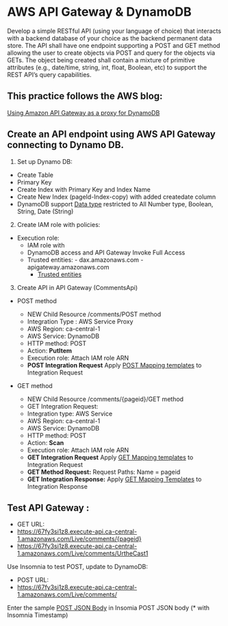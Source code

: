 # AWS API Gateway & DynamoDB 
Develop a simple RESTful API (using your language of choice) that interacts with a backend database of your choice as the backend permanent data store. The API shall have one endpoint supporting a POST and GET method allowing the user to create objects via POST and query for the objects via GETs. The object being created shall contain a mixture of primitive attributes (e.g., date/time, string, int, float, Boolean, etc) to support the REST API’s query capabilities.

## This practice follows the AWS blog: 
[Using Amazon API Gateway as a proxy for DynamoDB](https://aws.amazon.com/blogs/compute/using-amazon-api-gateway-as-a-proxy-for-dynamodb/)

## Create an API endpoint using AWS API Gateway connecting to Dynamo DB. 

1. Set up Dynamo DB: 
- Create Table 
- Primary Key 
- Create Index with Primary Key and Index Name 
- Create New Index (pageId-Index-copy) with added createdate column 
- DynamoDB support [Data type](https://docs.aws.amazon.com/amazondynamodb/latest/developerguide/DynamoDBMapper.DataTypes.html) restricted to All Number type, Boolean, String, Date (String)

2. Create IAM role with policies: 
- Execution role: 
    - IAM role with 
     - DynamoDB access and API Gateway Invoke Full Access
     - Trusted entities: 
      - dax.amazonaws.com
      - apigateway.amazonaws.com
       - [Trusted entities](trust_relationship)

3. Create API in API Gateway (CommentsApi)
- POST method  
  - NEW Child Resource /comments/POST method
   - Integration Type : AWS Service Proxy
   - AWS Region: ca-central-1 
   - AWS Service: DynamoDB
   - HTTP method: POST
   - Action: **PutItem** 
   - Execution role: Attach IAM role ARN 
   - **POST Integration Request** Apply [POST Mapping templates](POST_Mapping_Template) to Integration Request

- GET method     
    - NEW Child Resource /comments/{pageid}/GET method    
    - GET Integration Request: 
     - Integration type: AWS Service 
     - AWS Region: ca-central-1 
     - AWS Service: DynamoDB
     - HTTP method: POST
     - Action: **Scan** 
     - Execution role: Attach IAM role ARN 
     - **GET Integration Request** Apply [GET Mapping templates](GET_Mapping_Template) to Integration Request
     - **GET Method Request:** Request Paths: Name = pageid 
     - **GET Integration Response:** Apply [GET Mapping Templates](GET_Response_Mapping_Template) to Integration Response


## Test API Gateway : 
- GET URL: 
 - https://67fy3si1z8.execute-api.ca-central-1.amazonaws.com/Live/comments/{pageid}
 - https://67fy3si1z8.execute-api.ca-central-1.amazonaws.com/Live/comments/UrtheCast1

Use Insomnia to test POST, update to DynamoDB: 
- POST URL: 
 - https://67fy3si1z8.execute-api.ca-central-1.amazonaws.com/Live/comments/

Enter the sample [POST JSON Body](POST_JSON_body.json) in Insomia POST JSON body
(* with Insomnia Timestamp)

